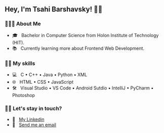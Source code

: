 <h2>Hey, I'm Tsahi Barshavsky! 👋🏼</h2>

<h3> 👨🏻‍💻 About Me </h3>

- 🎓 &nbsp; Bachelor in Computer Science from Holon Institute of Technology (HIT).
- 📚 &nbsp; Currently learning more about Frontend Web Development.

<h3>💪🏼 My skills</h3>

- 💻 &nbsp; C • C++ • Java • Python • XML
- 🌐 &nbsp; HTML • CSS • JavaScript
- 🛠 &nbsp; Visual Studio • VS Code • Android Sutdio • IntelliJ • PyCharm • Photoshop

<h3> 🤝🏻 Let's stay in touch? </h3>

- 🔗 &nbsp; <a href="https://www.linkedin.com/in/tsahi-barshavsky-software-developer/">My Linkedin</a>
- 📧 &nbsp; <a href="mailto:tsahi.13@gmail.com">Send me an email</a>


<!--
**tsahiBarshevsky/tsahiBarshevsky** is a ✨ _special_ ✨ repository because its `README.md` (this file) appears on your GitHub profile.

Here are some ideas to get you started:

- 🔭 I’m currently working on ...
- 🌱 I’m currently learning ...
- 👯 I’m looking to collaborate on ...
- 🤔 I’m looking for help with ...
- 💬 Ask me about ...
- 📫 How to reach me: ...
- 😄 Pronouns: ...
- ⚡ Fun fact: ...
-->
